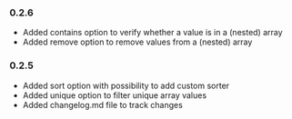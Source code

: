 ### 0.2.6
- Added contains option to verify whether a value is in a (nested) array
- Added remove option to remove values from a (nested) array

### 0.2.5
- Added sort option with possibility to add custom sorter
- Added unique option to filter unique array values
- Added changelog.md file to track changes
